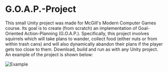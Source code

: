 # G.O.A.P.-Project
This small Unity project was made for McGill's Modern Computer Games course. Its goal is to create (from scratch) an implementation of Goal-Oriented Action-Planning (G.O.A.P.). Specifically, this project involves squirrels which will take plans to wander, collect food (either nuts or from within trash cans) and will also dynamically abandon their plans if the player gets too close to them. Download, build and run as with any Unity project. An example of the project is shown below:

![Example](./goapExample.gif)
